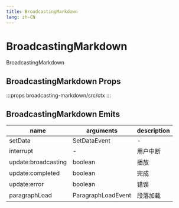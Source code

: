 ```yaml
---
title: BroadcastingMarkdown
lang: zh-CN
---
```


# BroadcastingMarkdown

BroadcastingMarkdown

<!-- ## Basic

:::demo
broadcasting-markdown/basic
::: -->

<!-- ## Metahuman

:::demo
broadcasting-markdown/metahuman-broadcasting
::: -->

## BroadcastingMarkdown Props

:::props
broadcasting-markdown/src/ctx
:::

## BroadcastingMarkdown Emits

| name | arguments | description |
| ---- | --------- | ----------- |
| setData | SetDataEvent | - |
| interrupt | - | 用户中断 |
| update:broadcasting | boolean | 播放 |
| update:completed | boolean | 完成 |
| update:error | boolean | 错误 |
| paragraphLoad | ParagraphLoadEvent | 段落加载 |
